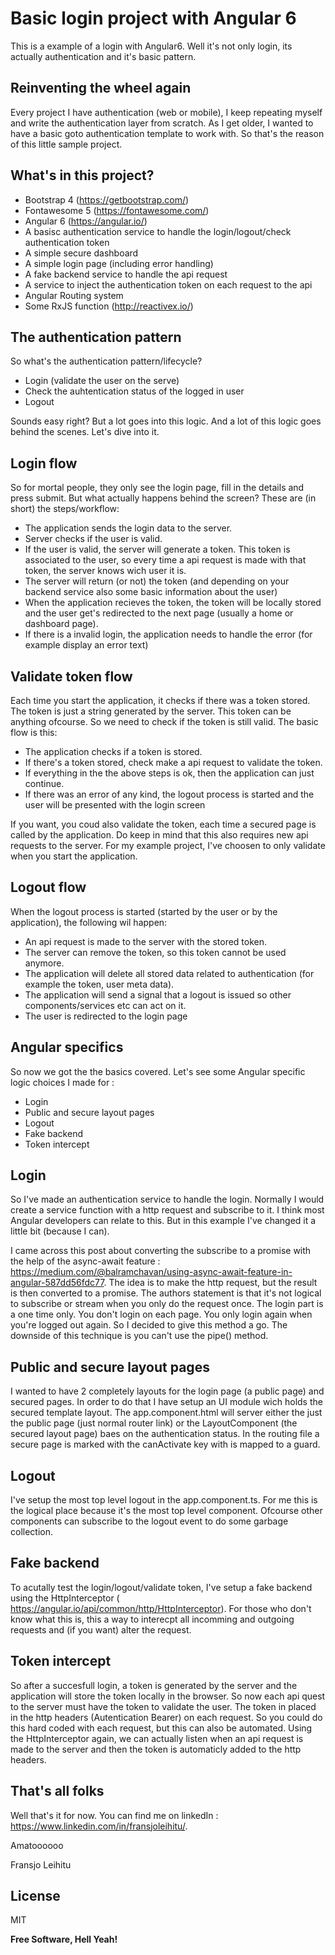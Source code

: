 # Basic login project with Angular 6
This is a example of a login with Angular6. Well it's not only login, its actually authentication and it's basic pattern.

## Reinventing the wheel again
Every project I have authentication (web or mobile), I keep repeating myself and write the authentication layer from scratch. As I get older, I wanted to have a basic goto authentication template to work with. So that's the reason of this little sample project.

## What's in this project?
- Bootstrap 4 (https://getbootstrap.com/)
- Fontawesome 5 (https://fontawesome.com/)
- Angular 6 (https://angular.io/)
- A basisc authentication service to handle the login/logout/check authentication token
- A simple secure dashboard
- A simple login page (including error handling)
- A fake backend service to handle the api request
- A service to inject the authentication token on each request to the api
- Angular Routing system
- Some RxJS function (http://reactivex.io/) 

## The authentication pattern
So what's the authentication pattern/lifecycle?

- Login (validate the user on the serve)
- Check the auhtentication status of the logged in user
- Logout

Sounds easy right? But a lot goes into this logic. And a lot of this logic goes behind the scenes. Let's dive into it.

## Login flow
So for mortal people, they only see the login page, fill in the details and press submit. But what actually happens behind the screen? These are (in short) the steps/workflow:

- The application sends the login data to the server.
- Server checks if the user is valid.
- If the user is valid, the server will generate a token. This token is associated to the user, so every time a api request is made with that token, the server knows wich user it is.
- The server will return (or not) the token (and depending on your backend service also some basic information about the user)
- When the application recieves the token, the token will be locally stored and the user get's redirected to the next page (usually a home or dashboard page).
- If there is a invalid login, the application needs to handle the error (for example display an error text)

## Validate token flow
Each time you start the application, it checks if there was a token stored. The token is just a string generated by the server. This token can be anything ofcourse. So we need to check if the token is still valid. The basic flow is this:

- The application checks if a token is stored.
- If there's a token stored, check make a api request to validate the token.
- If everything in the the above steps is ok, then the application can just continue.
- If there was an error of any kind, the logout process is started and the user will be presented with the login screen

If you want, you coud also validate the token, each time a secured page is called by the application. Do keep in mind that this also requires new api requests to the server. For my example project, I've choosen to only validate when you start the application.

## Logout flow
When the logout process is started (started by the user or by the application), the following wil happen:

- An api request is made to the server with the stored token.
- The server can remove the token, so this token cannot be used anymore.
- The application will delete all stored data related to authentication (for example the token, user meta data).
- The application will send a signal that a logout is issued so other components/services etc can act on it.
- The user is redirected to the login page

## Angular specifics
So now we got the the basics covered. Let's see some Angular specific logic choices I made for :

- Login 
- Public and secure layout pages
- Logout
- Fake backend
- Token intercept

## Login
So I've made an authentication service to handle the login. Normally I would create a service function with a http request and subscribe to it. I think most Angular developers can relate to this. But in this example I've changed it a little bit (because I can). 


I came across this post about converting the subscribe to a promise with the help of the async-await feature : https://medium.com/@balramchavan/using-async-await-feature-in-angular-587dd56fdc77. The idea is to make the http request, but the result is then converted to a promise. The authors statement is that it's not logical to subscribe or stream when you only do the request once. The login part is a one time only. You don't login on each page. You only login again when you're logged out again. So I decided to give this method a go. The downside of this technique is you can't use the pipe() method.

## Public and secure layout pages
I wanted to have 2 completely layouts for the login page (a public page) and secured pages. In order to do that I have setup an UI module wich holds the secured template layout. The app.component.html will server either the just the public page (just normal router link) or the LayoutComponent (the secured layout page) baes on the authentication status. In the routing file a secure page is marked with the canActivate key with is mapped to a guard.

## Logout
I've setup the most top level logout in the app.component.ts. For me this is the logical place because it's the most top level component. Ofcourse other components can subscribe to the logout event to do some garbage collection.

## Fake backend
To acutally test the login/logout/validate token, I've setup a fake backend using the HttpInterceptor ( https://angular.io/api/common/http/HttpInterceptor). For those who don't know what this is, this a way to interecpt all incomming and outgoing requests and (if you want) alter the request. 

## Token intercept
So after a succesfull login, a token is generated by the server and the application will store the token locally in the browser. So now each api quest to the server must have the token to validate the user. The token in placed in the http headers (Autentication Bearer) on each request. So you could do this hard coded with each request, but this can also be automated. Using the HttpInterceptor again, we can actually listen when an api request is made to the server and then the token is automaticly added to the http headers.

## That's all folks
Well that's it for now. You can find me on linkedIn : https://www.linkedin.com/in/fransjoleihitu/.

Amatoooooo

Fransjo Leihitu


License
----

MIT


**Free Software, Hell Yeah!**